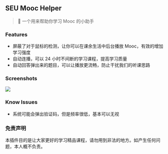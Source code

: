 ## SEU Mooc Helper

> 🤖 一个用来帮助你学习 Mooc 的小助手

### Features

* 屏蔽了对于鼠标的检测，让你可以在课余生活中后台播放 Mooc，有效的增加学习强度
* 自动连播，可以 24 小时不间断的学习课程，提高学习质量
* 自动回答弹出来的题目，可以让播放更流畅，防止干扰我们的听课思路

### Screenshots

![](seu-helper-popup.png)

### Know Issues

* 系统可能会弹出验证码，但是频率很低，基本可以无视

### 免责声明

本插件目的是让大家更好的学习精品课程，请勿用到非法的地方。如产生任何问题，本人概不负责。
